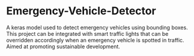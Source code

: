 # Emergency-Vehicle-Detector
A keras model used to detect emergency vehicles using bounding boxes. This project can be integrated with smart traffic lights that can be overridden accordingly when an emergency vehicle is spotted in traffic. Aimed at promoting sustainable development. 
